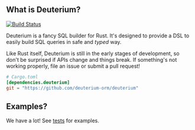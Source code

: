 ## What is Deuterium?

[![Build Status](https://travis-ci.org/deuterium-orm/deuterium.svg?branch=master)](https://travis-ci.org/deuterium-orm/deuterium)

Deuterium is a fancy SQL builder for Rust. It's designed to provide a DSL to easily build SQL queries in safe and *typed* way.

Like Rust itself, Deuterium is still in the early stages of development, so don't be surprised if APIs change and things break. If something's not working properly, file an issue or submit a pull request! 

```toml
# Cargo.toml
[dependencies.deuterium]
git = "https://github.com/deuterium-orm/deuterium"
```

## Examples?

We have a lot! See [tests](https://github.com/deuterium-orm/deuterium/tree/master/tests) for examples.